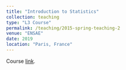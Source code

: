 ```yaml
---
title: "Introduction to Statistics"
collection: teaching
type: "L3 Course"
permalink: /teaching/2015-spring-teaching-2
venue: "ENSAE"
date: 2019
location: "Paris, France"
---
```

Course [link](https://www.ensae.fr/en/courses/introduction-to-statistics/).
